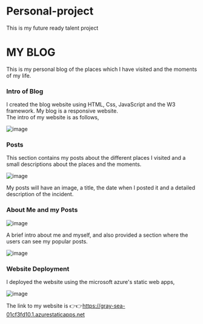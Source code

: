 # Personal-project
This is my future ready talent project

<h1>MY BLOG </h1>

This is my personal blog of the places which I have visited and the moments of my life.

<h3> Intro of Blog </h3>

I created the blog website using HTML, Css, JavaScript and the W3 framework. My blog is a responsive website.<br>
The intro of my website is as follows,

![image](https://user-images.githubusercontent.com/109592538/184196051-26188ae5-f321-4951-a6fb-6bb68b25d6ec.png)

<h3> Posts</h3>

This section contains my posts about the different places I visited and a small descriptions about the places and the moments.

![image](https://user-images.githubusercontent.com/109592538/184196411-e4062301-7b0a-4d43-94d9-18c5a99c4873.png)

My posts will have an image, a title, the date when I posted it and a detailed description of the incident.

<h3> About Me and my Posts</h3>

![image](https://user-images.githubusercontent.com/109592538/184197063-fb5fb0d6-2c4c-4f8d-b88a-a38b167c62d7.png)

A brief intro about me and myself, and also provided a section where the users can see my popular posts.

![image](https://user-images.githubusercontent.com/109592538/184197438-10faa031-d98d-49e4-ba37-d3dfceb7cd5a.png)

<h3> Website Deployment </h3>

I deployed the website using the microsoft azure's static web apps,

![image](https://user-images.githubusercontent.com/109592538/184197851-e73c4070-de8b-401a-8e0c-5be418ff1391.png)

The link to my website is 👉👉https://gray-sea-01cf3fd10.1.azurestaticapps.net
